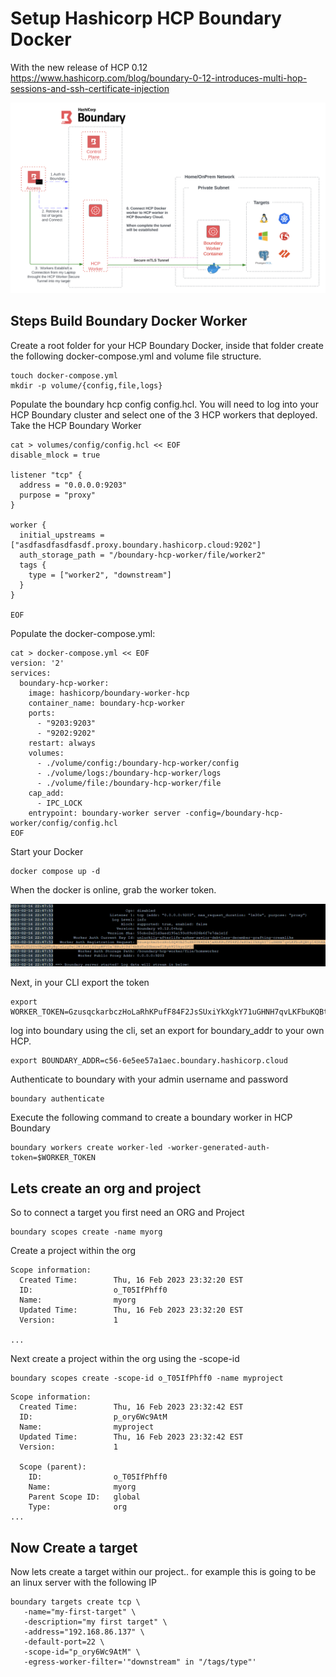 # Setup Hashicorp HCP Boundary Docker

With the new release of HCP 0.12 
https://www.hashicorp.com/blog/boundary-0-12-introduces-multi-hop-sessions-and-ssh-certificate-injection

![title](./images/homelab.png)

## Steps Build Boundary Docker Worker
Create a root folder for your HCP Boundary Docker, inside that folder create the following docker-compose.yml and volume file structure.


```
touch docker-compose.yml
mkdir -p volume/{config,file,logs}
```

Populate the boundary hcp config config.hcl. You will need to log into your HCP Boundary cluster and select one of the 3 HCP workers that deployed. Take the HCP Boundary Worker 

```
cat > volumes/config/config.hcl << EOF
disable_mlock = true

listener "tcp" {
  address = "0.0.0.0:9203"
  purpose = "proxy"
}

worker {
  initial_upstreams = ["asdfasdfasdfasdf.proxy.boundary.hashicorp.cloud:9202"]
  auth_storage_path = "/boundary-hcp-worker/file/worker2"
  tags {
    type = ["worker2", "downstream"]
  }
}

EOF
```

Populate the docker-compose.yml:

```
cat > docker-compose.yml << EOF
version: '2'
services:
  boundary-hcp-worker:
    image: hashicorp/boundary-worker-hcp
    container_name: boundary-hcp-worker
    ports:
      - "9203:9203"
      - "9202:9202"
    restart: always
    volumes:
      - ./volume/config:/boundary-hcp-worker/config
      - ./volume/logs:/boundary-hcp-worker/logs
      - ./volume/file:/boundary-hcp-worker/file
    cap_add:
      - IPC_LOCK
    entrypoint: boundary-worker server -config=/boundary-hcp-worker/config/config.hcl
EOF
```

Start your Docker

```
docker compose up -d
```


When the docker is online, grab the worker token.

![title](./images/dockerhcp.png)

Next, in your CLI export the token

```
export WORKER_TOKEN=GzusqckarbczHoLaRhKPufF84F2JsSUxiYkXgkY71uGHNH7qvLKFbuKQBty14DhXAiccjc8ACuxLkMMzCMr1uCsjh5f9CH
```

log into boundary using the cli, set an export for boundary_addr to your own HCP.

```
export BOUNDARY_ADDR=c56-6e5ee57a1aec.boundary.hashicorp.cloud
```

Authenticate to boundary with your admin username and password

```
boundary authenticate 
```

Execute the following command to create a boundary worker in HCP Boundary

```
boundary workers create worker-led -worker-generated-auth-token=$WORKER_TOKEN
```


## Lets create an org and project

So to connect a target you first need an ORG and Project

```
boundary scopes create -name myorg
```

Create a project within the org

```
Scope information:
  Created Time:        Thu, 16 Feb 2023 23:32:20 EST
  ID:                  o_T05IfPhff0
  Name:                myorg
  Updated Time:        Thu, 16 Feb 2023 23:32:20 EST
  Version:             1

...

```

Next create a project within the org using the -scope-id   

```
boundary scopes create -scope-id o_T05IfPhff0 -name myproject
```

```
Scope information:
  Created Time:        Thu, 16 Feb 2023 23:32:42 EST
  ID:                  p_ory6Wc9AtM
  Name:                myproject
  Updated Time:        Thu, 16 Feb 2023 23:32:42 EST
  Version:             1

  Scope (parent):
    ID:                o_T05IfPhff0
    Name:              myorg
    Parent Scope ID:   global
    Type:              org
...

```

## Now Create a target
Now lets create a target within our project.. for example this is going to be an linux server with the following IP 


```
boundary targets create tcp \
   -name="my-first-target" \
   -description="my first target" \
   -address="192.168.86.137" \
   -default-port=22 \
   -scope-id="p_ory6Wc9AtM" \
   -egress-worker-filter='"downstream" in "/tags/type"'
```